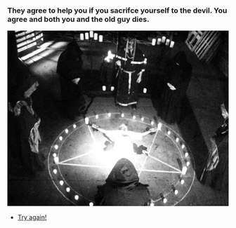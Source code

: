 ### They agree to help you if you sacrifce yourself to the devil. You agree and both you and the old guy dies.

![rip](images/rip.jpg)

* [Try again!](halloween.md)